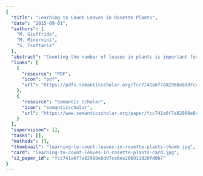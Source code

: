 ```yaml
---
{
  "title": "Learning to Count Leaves in Rosette Plants",
  "date": "2015-09-01",
  "authors": [
    "M. Giuffrida",
    "M. Minervini",
    "S. Tsaftaris"
  ],
  "abstract": "Counting the number of leaves in plants is important for plant phenotyping, since it can be used to assess plant growth stages. We propose a learning-based approach for counting leaves in rosette (model) plants. We relate image-based descriptors learned in an unsupervised fashion to leaf counts using a supervised regression model. To take advantage of the circular and coplanar arrangement of leaves and also to introduce scale and rotation invariance, we learn features in a log-polar representation. Image patches extracted in this log-polar domain are provided to K-means, which builds a codebook in a unsupervised manner. Feature codes are obtained by projecting patches on the codebook using the triangle encoding, introducing both sparsity and specifically designed representation. A global, per-plant image descriptor is obtained by pooling local features in specific regions of the image. Finally, we provide the global descriptors to a support vector regression framework to estimate the number of leaves in a plant. We evaluate our method on datasets of the \\textit{Leaf Counting Challenge} (LCC), containing images of Arabidopsis and tobacco plants. Experimental results show that on average we reduce absolute counting error by 40% w.r.t. the winner of the 2014 edition of the challenge -a counting via segmentation method. When compared to state-of-the-art density-based approaches to counting, on Arabidopsis image data ~75% less counting errors are observed. Our findings suggest that it is possible to treat leaf counting as a regression problem, requiring as input only the total leaf count per training image.",
  "links": [
    {
      "resource": "PDF",
      "icon": "pdf",
      "url": "https://pdfs.semanticscholar.org/fcc7/41a6f7a82988e8dd7ce6ee266911d20fd0b7.pdf"
    },
    {
      "resource": "Semantic Scholar",
      "icon": "semanticscholar",
      "url": "https://www.semanticscholar.org/paper/fcc741a6f7a82988e8dd7ce6ee266911d20fd0b7"
    }
  ],
  "supervision": [],
  "tasks": [],
  "methods": [],
  "thumbnail": "learning-to-count-leaves-in-rosette-plants-thumb.jpg",
  "card": "learning-to-count-leaves-in-rosette-plants-card.jpg",
  "s2_paper_id": "fcc741a6f7a82988e8dd7ce6ee266911d20fd0b7"
}
---
```


